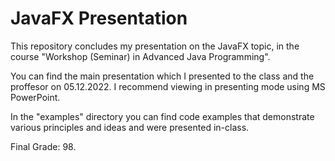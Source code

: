 # JavaFX Presentation
This repository concludes my presentation on the JavaFX topic, in the course "Workshop (Seminar) in Advanced Java Programming".

You can find the main presentation which I presented to the class and the proffesor on 05.12.2022. I recommend viewing in presenting mode using MS PowerPoint.

In the "examples" directory you can find code examples that demonstrate various principles and ideas and were presented in-class.

Final Grade: 98.
